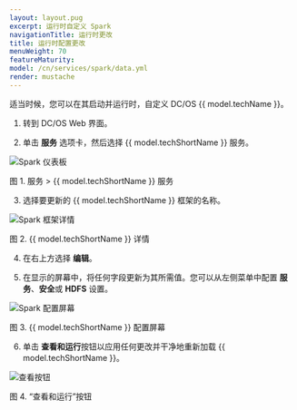 ```yaml
---
layout: layout.pug
excerpt: 运行时自定义 Spark
navigationTitle: 运行时更改
title: 运行时配置更改
menuWeight: 70
featureMaturity:
model: /cn/services/spark/data.yml
render: mustache
---
```


适当时候，您可以在其启动并运行时，自定义 DC/OS {{ model.techName }}。

1. 转到 DC/OS Web 界面。

2. 单击 **服务** 选项卡，然后选择 {{ model.techShortName }} 服务。

![Spark 仪表板](/services/img/spark-dashboard.png)

图 1. 服务 > {{ model.techShortName }} 服务

3. 选择要更新的 {{ model.techShortName }} 框架的名称。

![Spark 框架详情](/services/img/spark-framework-details.png)

图 2. {{ model.techShortName }} 详情

4. 在右上方选择 **编辑**。

5. 在显示的屏幕中，将任何字段更新为其所需值。您可以从左侧菜单中配置 **服务**、**安全**或 **HDFS** 设置。

![Spark 配置屏幕](/services/img/spark-config-properties.png)

图 3. {{ model.techShortName }} 配置屏幕

6. 单击 **查看和运行**按钮以应用任何更改并干净地重新加载 {{ model.techShortName }}。

![查看按钮](/services/img/review-and-run-button.png)

图 4. “查看和运行”按钮

